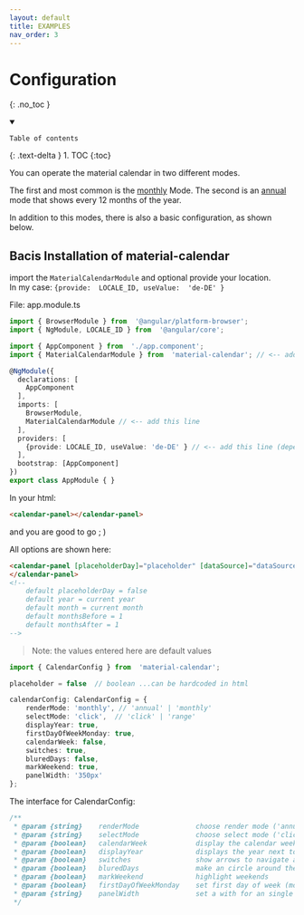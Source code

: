 ```yaml
---
layout: default
title: EXAMPLES
nav_order: 3
---
```


# Configuration

{: .no_toc }

<details open markdown="block">
  <summary>

    Table of contents

  </summary>
  {: .text-delta }
1. TOC
{:toc}
</details>

You can operate the material calendar in two different modes.

The first and most common is the [monthly](https://eksrvb.github.io/material-calendar/configuration/monthly) Mode. The second is an [annual](https://eksrvb.github.io/material-calendar/configuration/annual) mode that shows every 12 months of the year.

In addition to this modes, there is also a basic configuration, as shown below.

## Bacis Installation of material-calendar

import the `MaterialCalendarModule` and optional provide your location.<br>
In my case: `{provide:  LOCALE_ID, useValue:  'de-DE' }`

File: app.module.ts

```typescript
import { BrowserModule } from  '@angular/platform-browser';
import { NgModule, LOCALE_ID } from  '@angular/core';

import { AppComponent } from  './app.component';
import { MaterialCalendarModule } from  'material-calendar'; // <-- add this line

@NgModule({
  declarations: [
    AppComponent
  ],
  imports: [
    BrowserModule,
    MaterialCalendarModule // <-- add this line
  ],
  providers: [
    {provide: LOCALE_ID, useValue: 'de-DE' } // <-- add this line (depending on your location)
  ],
  bootstrap: [AppComponent]
})
export class AppModule { }
```

In your html:

```html
<calendar-panel></calendar-panel>
```

and you are good to go ; )

All options are shown here:

```html
<calendar-panel [placeholderDay]="placeholder" [dataSource]="dataSource" year="2021" month="5" [monthsBefore]="monthsBefore" [monthsAfter]="monthsAfter" [config]="calendarConfig" (clickDate)="testMethod($event)">
</calendar-panel>
<!--
	default placeholderDay = false
	default year = current year
	default month = current month
	default monthsBefore = 1
	default monthsAfter = 1
-->
```

> Note: the values entered here are default values

```typescript
import { CalendarConfig } from  'material-calendar';

placeholder = false  // boolean ...can be hardcoded in html

calendarConfig: CalendarConfig = {
    renderMode: 'monthly', // 'annual' | 'monthly'
    selectMode: 'click',  // 'click' | 'range'
    displayYear: true,
    firstDayOfWeekMonday: true,
    calendarWeek: false,
    switches: true,
    bluredDays: false,
    markWeekend: true,
    panelWidth: '350px'
};
```

The interface for CalendarConfig:

```typescript
/**
 * @param {string}    renderMode              choose render mode ('annual' or 'monthly')
 * @param {string}    selectMode              choose select mode ('click' or 'range')
 * @param {boolean}   calendarWeek            display the calendar week
 * @param {boolean}   displayYear             displays the year next to the Month name
 * @param {boolean}   switches                show arrows to navigate an month forward or backwards
 * @param {boolean}   bluredDays              make an circle around the number of the day
 * @param {boolean}   markWeekend             highlight weekends
 * @param {boolean}   firstDayOfWeekMonday    set first day of week (monday or sunday)
 * @param {string}    panelWidth              set a with for an single panel
 */
```
